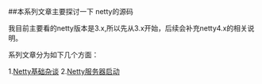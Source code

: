 ##本系列文章主要探讨一下 netty的源码

我目前主要看的netty版本是3.x,所以先从3.x开始，后续会补充netty4.x的相关说明。

系列文章分为如下几个方面：

1.[Netty基础杂谈](./nettyBase.md)
2.[Netty服务器启动](./nettyBind.md)